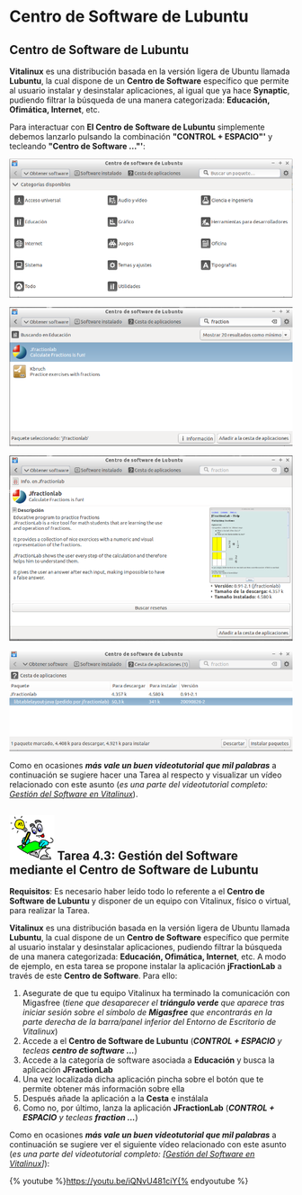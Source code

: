 # Centro de Software de Lubuntu

## Centro de Software de Lubuntu

**Vitalinux** es una distribución basada en la versión ligera de Ubuntu llamada **Lubuntu**, la cual dispone de un **Centro de Software** específico que permite al usuario instalar y desinstalar aplicaciones, al igual que ya hace **Synaptic**, pudiendo filtrar la búsqueda de una manera categorizada: **Educación, Ofimática, Internet**, etc.

Para interactuar con **El Centro de Software de Lubuntu** simplemente debemos lanzarlo pulsando la combinación **"CONTROL + ESPACIO"'** y tecleando **"Centro de Software ..."'**:

![Centro de Software de Lubuntu](img/gestion-software-centro-software-ubuntu-gui.png)

![Nos permite buscar aplicaciones según unas Categorías establecidas](img/gestion-software-centro-de-software-lubuntu-instalar-jfraction.png)

![Nos proporciona una descripción y captura de pantalla de la aplicación](img/gestion-software-centro-de-software-lubuntu-instalar-jfraction-descripcion.png)

![Hace uso del concepto de Cesta de Aplicaciones](img/gestion-software-centro-de-software-lubuntu-instalar-jfraction-cesta-aplicaciones.png)

Como en ocasiones ***más vale un buen videotutorial que mil palabras*** a continuación se sugiere hacer una Tarea al respecto y visualizar un vídeo relacionado con este asunto (*es una parte del videotutorial completo: [Gestión del Software en Vitalinux](https://www.youtube.com/watch?v=8tBh8yz1FHY)*).

## <img src="img/Logobombilla.png" width="80"> Tarea 4.3: Gestión del Software mediante el Centro de Software de Lubuntu

**Requisitos**: Es necesario haber leído todo lo referente a el **Centro de Software de Lubuntu** y disponer de un equipo con Vitalinux, físico o virtual, para realizar la Tarea.

**Vitalinux** es una distribución basada en la versión ligera de Ubuntu llamada **Lubuntu**, la cual dispone de un **Centro de Software** específico que permite al usuario instalar y desinstalar aplicaciones, pudiendo filtrar la búsqueda de una manera categorizada: **Educación, Ofimática, Internet**, etc.  A modo de ejemplo, en esta tarea se propone instalar la aplicación **jFractionLab** a través de este **Centro de Software**.  Para ello:
1.  Asegurate de que tu equipo Vitalinux ha terminado la comunicación con Migasfree (*tiene que desaparecer el **triángulo verde** que aparece tras iniciar sesión sobre el símbolo de **Migasfree** que encontrarás en la parte derecha de la barra/panel inferior del Entorno de Escritorio de Vitalinux*)
1.  Accede a el **Centro de Software de Lubuntu** (***CONTROL + ESPACIO** y tecleas **centro de software ...***)
1.  Accede a la categoría de software asociada a **Educación** y busca la aplicación **JFractionLab**
1.  Una vez localizada dicha aplicación pincha sobre el botón que te permite obtener más información sobre ella
1.  Después añade la aplicación a la **Cesta** e instálala 
1.  Como no, por último, lanza la aplicación **JFractionLab** (***CONTROL + ESPACIO** y tecleas **fraction ...***)

Como en ocasiones ***más vale un buen videotutorial que mil palabras*** a continuación se sugiere ver el siguiente vídeo relacionado con este asunto (*es una parte del videotutorial completo: [[Gestión del Software en Vitalinux](https://www.youtube.com/watch?v=8tBh8yz1FHY%7C)]*):

{% youtube %}https://youtu.be/iQNvU481ciY{% endyoutube %}
